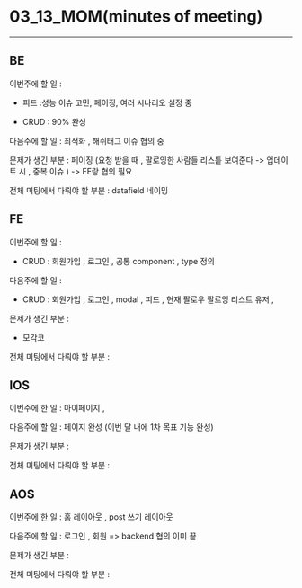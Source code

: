 # 03_13_MOM(minutes of meeting)

-----------

## BE

이번주에 할 일 : 

- 피드 :성능 이슈 고민, 페이징, 여러 시나리오 설정 중

- CRUD : 90% 완성

다음주에 할 일 : 최적화 , 해쉬태그 이슈 협의 중

문제가 생긴 부분 : 페이징 (요청 받을 때 , 팔로잉한 사람들 리스틑 보여준다 -> 업데이트 시 , 중복 이슈 ) -> FE랑 협의 필요

전체 미팅에서 다뤄야 할 부분 : datafield 네이밍 



## FE

이번주에 할 일 :

- CRUD : 회원가입 , 로그인 , 공통 component , type 정의

다음주에 할 일 :

- CRUD : 회원가입 , 로그인 , modal , 피드 , 현재 팔로우 팔로잉 리스트 유저 ,

문제가 생긴 부분 : 

- 모각코

전체 미팅에서 다뤄야 할 부분 : 



## IOS

이번주에 한 일 : 마이페이지 , 

다음주에 할 일 : 페이지 완성 (이번 달 내에 1차 목표 기능 완성)

문제가 생긴 부분 : 

전체 미팅에서 다뤄야 할 부분 :



## AOS

이번주에 한 일 : 홈 레이아웃 , post 쓰기 레이아웃 

다음주에 할 일 : 로그인 , 회원 => backend 협의 이미 끝

문제가 생긴 부분 : 

전체 미팅에서 다뤄야 할 부분 : 



